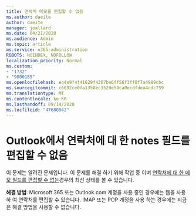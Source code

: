 ```yaml
---
title: 연락처 메모를 편집할 수 없음
ms.author: daeite
author: daeite
manager: joallard
ms.date: 04/21/2020
ms.audience: Admin
ms.topic: article
ms.service: o365-administration
ROBOTS: NOINDEX, NOFOLLOW
localization_priority: Normal
ms.custom:
- "1732"
- "9000185"
ms.openlocfilehash: ea4e9f4f41629f4207be6ff56f3ff8f7a4989cbc
ms.sourcegitcommit: c6692ce0fa1358ec3529e59ca0ecdfdea4cdc759
ms.translationtype: MT
ms.contentlocale: ko-KR
ms.lasthandoff: 09/14/2020
ms.locfileid: "47680942"
---
```

# <a name="cant-edit-the-notes-field-for-a-contact-in-outlook"></a>Outlook에서 연락처에 대 한 notes 필드를 편집할 수 없음

이 문제는 알려진 문제입니다. 이 문제를 해결 하기 위해 작업 중 이며 [연락처에 대 한 메모 필드를 편집할 수 없는](https://support.office.com/article/fb8394ce-04ce-48b5-bae4-be46f77f10fe)경우의 최신 상태를 볼 수 있습니다.

**해결 방법**: Microsoft 365 또는 Outlook.com 계정을 사용 중인 경우에는 웹을 사용 하 여 연락처를 편집할 수 있습니다. IMAP 또는 POP 계정을 사용 하는 경우에는 지금은 해결 방법을 사용할 수 없습니다.